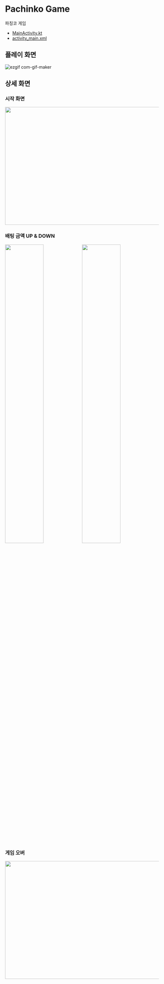 # Pachinko Game
파칭코 게임
- [MainActivity.kt](https://github.com/cosmickj/pachinko-game/blob/main/app/src/main/java/com/example/gamemaking/MainActivity.kt)
- [activity_main.xml](https://github.com/cosmickj/pachinko-game/blob/main/app/src/main/res/layout/activity_main.xml)

## 플레이 화면
![ezgif com-gif-maker](https://user-images.githubusercontent.com/59843639/131473893-a26e7527-98c4-4bbd-89bc-ff81acb126cc.gif)

## 상세 화면
### 시작 화면
<img src = 'https://user-images.githubusercontent.com/59843639/131505675-2a4d0ca1-af41-492a-b1f2-61ddf1672877.png' width='805' height='385'>

### 배팅 금액 UP & DOWN
<img src = 'https://user-images.githubusercontent.com/59843639/131505703-281d637f-bcfc-41e2-818e-c82d83f4c0c3.png' width='50%'><img src = 'https://user-images.githubusercontent.com/59843639/131505719-6fcb1750-4484-4050-b468-4b143b5073de.png' width='50%'>

### 게임 오버
<img src = 'https://user-images.githubusercontent.com/59843639/131505722-51317fd3-d925-4653-896f-abbfac553f5a.png' width='805' height='385'>
